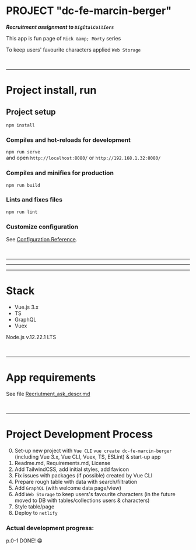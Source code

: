 # PROJECT "dc-fe-marcin-berger"
***Recruitment assignment to `DigitalColliers`***

This app is fun page of `Rick &amp; Morty` series

To keep users' favourite characters applied `Web Storage`

<br/><hr/>

# Project install, run
## Project setup
`npm install`

### Compiles and hot-reloads for development
`npm run serve` <br/>
and open `http://localhost:8080/` or `http://192.168.1.32:8080/`

### Compiles and minifies for production
`npm run build`

### Lints and fixes files
`npm run lint`

### Customize configuration
See [Configuration Reference](https://cli.vuejs.org/config/).

<br/><hr/><hr/><hr/>

# Stack
- Vue.js 3.x
- TS
- GraphQL
- Vuex

Node.js v.12.22.1 LTS

<br/><hr/>

# App requirements
See file [Recriutment_ask_descr.md](./Recriutment_ask_descr.md)

<br/><hr/>

# Project Development Process
0. Set-up new project with `Vue CLI` `vue create dc-fe-marcin-berger` (including Vue 3.x, Vue CLI, Vuex, TS, ESLint) & start-up app
1. Readme.md, Requirements.md, License
2. Add TailwindCSS, add initial styles, add favicon
3. Fix issues with packages (if possible) created by Vue CLI
4. Prepare rough table with data with search/filtration
5. Add `GraphQL` (with welcome data page/view)
6. Add `Web Storage` to keep users's favourite characters (in the future moved to DB with tables/collections users & characters)
7. Style table/page
8. Deploy to `netlify`

### Actual development progress:
p.0-1 DONE! 😁